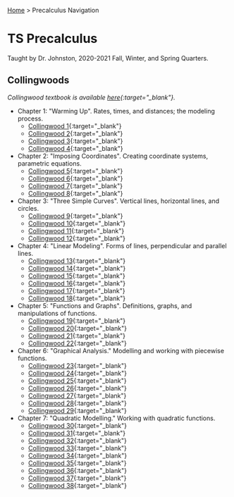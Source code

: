 [Home](https://andre-ye.github.io) > Precalculus Navigation

# TS Precalculus
Taught by Dr. Johnston, 2020-2021 Fall, Winter, and Spring Quarters.

## Collingwoods
*Collingwood textbook is available [here](https://sites.math.washington.edu/~colling/HSMath120/TB201112.pdf){:target="_blank"}.*
- Chapter 1: "Warming Up". Rates, times, and distances; the modeling process.
  - [Collingwood 1](https://andre-ye.github.io/precalc/collingwoods/Collingwood_1.pdf){:target="_blank"}
  - [Collingwood 2](https://andre-ye.github.io/precalc/collingwoods/Collingwood_2.pdf){:target="_blank"}
  - [Collingwood 3](https://andre-ye.github.io/precalc/collingwoods/Collingwood_3.pdf){:target="_blank"}
  - [Collingwood 4](https://andre-ye.github.io/precalc/collingwoods/Collingwood_4.pdf){:target="_blank"}
- Chapter 2: "Imposing Coordinates". Creating coordinate systems, parametric equations.
  - [Collingwood 5](https://andre-ye.github.io/precalc/collingwoods/Collingwood_5.pdf){:target="_blank"}
  - [Collingwood 6](https://andre-ye.github.io/precalc/collingwoods/Collingwood_6.pdf){:target="_blank"}
  - [Collingwood 7](https://andre-ye.github.io/precalc/collingwoods/Collingwood_7.pdf){:target="_blank"}
  - [Collingwood 8](https://andre-ye.github.io/precalc/collingwoods/Collingwood_8.pdf){:target="_blank"}
- Chapter 3: "Three Simple Curves". Vertical lines, horizontal lines, and circles.
  - [Collingwood 9](https://andre-ye.github.io/precalc/collingwoods/Collingwood_9.pdf){:target="_blank"}
  - [Collingwood 10](https://andre-ye.github.io/precalc/collingwoods/Collingwood_10.pdf){:target="_blank"}
  - [Collingwood 11](https://andre-ye.github.io/precalc/collingwoods/Collingwood_11.pdf){:target="_blank"}
  - [Collingwood 12](https://andre-ye.github.io/precalc/collingwoods/Collingwood_12.pdf){:target="_blank"}
- Chapter 4: "Linear Modeling". Forms of lines, perpendicular and parallel lines.
  - [Collingwood 13](https://andre-ye.github.io/precalc/collingwoods/Collingwood_13.pdf){:target="_blank"}
  - [Collingwood 14](https://andre-ye.github.io/precalc/collingwoods/Collingwood_14.pdf){:target="_blank"}
  - [Collingwood 15](https://andre-ye.github.io/precalc/collingwoods/Collingwood_15.pdf){:target="_blank"}
  - [Collingwood 16](https://andre-ye.github.io/precalc/collingwoods/Collingwood_16.pdf){:target="_blank"}
  - [Collingwood 17](https://andre-ye.github.io/precalc/collingwoods/Collingwood_17.pdf){:target="_blank"}
  - [Collingwood 18](https://andre-ye.github.io/precalc/collingwoods/Collingwood_18.pdf){:target="_blank"}
- Chapter 5: "Functions and Graphs". Definitions, graphs, and manipulations of functions.
  - [Collingwood 19](https://andre-ye.github.io/precalc/collingwoods/Collingwood_19.pdf){:target="_blank"}
  - [Collingwood 20](https://andre-ye.github.io/precalc/collingwoods/Collingwood_20.pdf){:target="_blank"}
  - [Collingwood 21](https://andre-ye.github.io/precalc/collingwoods/Collingwood_21.pdf){:target="_blank"}
  - [Collingwood 22](https://andre-ye.github.io/precalc/collingwoods/Collingwood_22.pdf){:target="_blank"}
- Chapter 6: "Graphical Analysis." Modelling and working with piecewise functions.
  - [Collingwood 23](https://andre-ye.github.io/precalc/collingwoods/Collingwood_23.pdf){:target="_blank"}
  - [Collingwood 24](https://andre-ye.github.io/precalc/collingwoods/Collingwood_24.pdf){:target="_blank"}
  - [Collingwood 25](https://andre-ye.github.io/precalc/collingwoods/Collingwood_25.pdf){:target="_blank"}
  - [Collingwood 26](https://andre-ye.github.io/precalc/collingwoods/Collingwood_26.pdf){:target="_blank"}
  - [Collingwood 27](https://andre-ye.github.io/precalc/collingwoods/Collingwood_27.pdf){:target="_blank"}
  - [Collingwood 28](https://andre-ye.github.io/precalc/collingwoods/Collingwood_28.pdf){:target="_blank"}
  - [Collingwood 29](https://andre-ye.github.io/precalc/collingwoods/Collingwood_29.pdf){:target="_blank"}
- Chapter 7: "Quadratic Modelling." Working with quadratic functions. 
  - [Collingwood 30](https://andre-ye.github.io/precalc/collingwoods/Collingwood_30.pdf){:target="_blank"}
  - [Collingwood 31](https://andre-ye.github.io/precalc/collingwoods/Collingwood_31.pdf){:target="_blank"}
  - [Collingwood 32](https://andre-ye.github.io/precalc/collingwoods/Collingwood_32.pdf){:target="_blank"}
  - [Collingwood 33](https://andre-ye.github.io/precalc/collingwoods/Collingwood_33.pdf){:target="_blank"}
  - [Collingwood 34](https://andre-ye.github.io/precalc/collingwoods/Collingwood_34.pdf){:target="_blank"}
  - [Collingwood 35](https://andre-ye.github.io/precalc/collingwoods/Collingwood_35.pdf){:target="_blank"}
  - [Collingwood 36](https://andre-ye.github.io/precalc/collingwoods/Collingwood_36.pdf){:target="_blank"}
  - [Collingwood 37](https://andre-ye.github.io/precalc/collingwoods/Collingwood_37.pdf){:target="_blank"}
  - [Collingwood 38](https://andre-ye.github.io/precalc/collingwoods/Collingwood_38.pdf){:target="_blank"}
